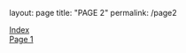 layout: page
title: "PAGE 2"
permalink: /page2

[Index](https://dewaldcarelse.github.io/index)  
[Page 1](https://dewaldcarelse.github.io/page1)
